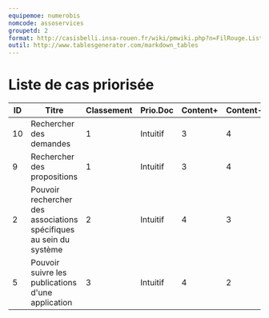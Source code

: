 ```yaml
---
equipemoe: numerobis
nomcode: assoservices
groupetd: 2
format: http://casisbelli.insa-rouen.fr/wiki/pmwiki.php?n=FilRouge.ListeCasPriorisee
outil: http://www.tablesgenerator.com/markdown_tables
---
```

# Liste de cas priorisée

| ID | Titre                                                              | Classement | Prio.Doc | Content+ | Content- | Antécédents | Format | Maquette |
|----|--------------------------------------------------------------------|------------|----------|----------|----------|-------------|--------|----------|
| 10 | Rechercher des demandes                                            | 1          | Intuitif | 3        | 4        | aucun       | COK    | 0        |
| 9  | Rechercher des propositions                                        | 1          | Intuitif | 3        | 4        | aucun       | COK    | 0        |
| 2  | Pouvoir rechercher des associations spécifiques au sein du système | 2          | Intuitif | 4        | 3        | aucun       | COK    | 0        |
| 5  | Pouvoir suivre les publications d'une application                  | 3          | Intuitif | 4        | 2        | aucun       | COK    | 0        |
